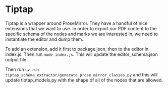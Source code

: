 # Tiptap

Tiptap is a wrapper around ProseMirror. They have a handful of nice extensions that we want to use. In order to export our PDF content to the specific schema of the nodes and marks we are interested in, we need to instantiate the editor and dump them.

To add an extension, add it first to package.json, then to the editor in index.js.
Then run `node index.js`. This will update the editor_schema.json output file.

Then run `uv run tiptap_schema_extractor/generate_prose_mirror_classes.py` and this will update tiptap_models.py with the shape of all of the nodes that are allowed.

